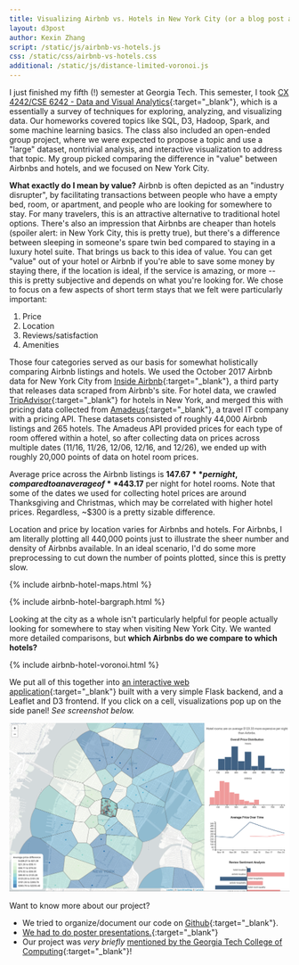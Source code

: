 ```yaml
---
title: Visualizing Airbnb vs. Hotels in New York City (or a blog post about my class project)
layout: d3post
author: Kexin Zhang
script: /static/js/airbnb-vs-hotels.js
css: /static/css/airbnb-vs-hotels.css
additional: /static/js/distance-limited-voronoi.js
---
```


I just finished my fifth (!) semester at Georgia Tech. This semester, I took [CX 4242/CSE 6242 - Data and Visual Analytics](http://poloclub.gatech.edu/cse6242/2017fall/){:target="_blank"}, which is a essentially a survey of techniques for exploring, analyzing, and visualizing data. Our homeworks covered topics like SQL, D3, Hadoop, Spark, and some machine learning basics. The class also included an open-ended group project, where we were expected to propose a topic and use a "large" dataset, nontrivial analysis, and interactive visualization to address that topic. My group picked comparing the difference in "value" between Airbnbs and hotels, and we focused on New York City. 

**What exactly do I mean by value?** Airbnb is often depicted as an "industry disrupter", by facilitating transactions between people who have a empty bed, room, or apartment, and people who are looking for somewhere to stay. For many travelers, this is an attractive alternative to traditional hotel options. There's also an impression that Airbnbs are cheaper than hotels (spoiler alert: in New York City, this is pretty true), but there's a difference between sleeping in someone's spare twin bed compared to staying in a luxury hotel suite. That brings us back to this idea of value. You can get "value" out of your hotel or Airbnb if you're able to save some money by staying there, if the location is ideal, if the service is amazing, or more -- this is pretty subjective and depends on what you're looking for. We chose to focus on a few aspects of short term stays that we felt were particularly important:
1. Price
2. Location
3. Reviews/satisfaction
4. Amenities 

Those four categories served as our basis for somewhat holistically comparing Airbnb listings and hotels. We used the October 2017 Airbnb data for New York City from [Inside Airbnb](http://insideairbnb.com/get-the-data.html){:target="_blank"}, a third party that releases data scraped from Airbnb's site. For hotel data, we crawled [TripAdvisor](https://www.tripadvisor.com/){:target="_blank"} for hotels in New York, and merged this with pricing data collected from [Amadeus](https://sandbox.amadeus.com/api-catalog){:target="_blank"}, a travel IT company with a pricing API. These datasets consisted of roughly 44,000 Airbnb listings and 265 hotels. The Amadeus API provided prices for each type of room offered within a hotel, so after collecting data on prices across multiple dates (11/16, 11/26, 12/06, 12/16, and 12/26), we ended up with roughly 20,000 points of data on hotel room prices.

Average price across the Airbnb listings is **$147.67** per night, compared to an average of **$443.17** per night for hotel rooms. Note that some of the dates we used for collecting hotel prices are around Thanksgiving and Christmas, which may be correlated with higher hotel prices. Regardless, ~$300 is a pretty sizable difference.

Location and price by location varies for Airbnbs and hotels. For Airbnbs, I am literally plotting all 440,000 points just to illustrate the sheer number and density of Airbnbs available. In an ideal scenario, I'd do some more preprocessing to cut down the number of points plotted, since this is pretty slow.

{% include airbnb-hotel-maps.html %}

{% include airbnb-hotel-bargraph.html %}

Looking at the city as a whole isn't particularly helpful for people actually looking for somewhere to stay when visiting New York City. We wanted more detailed comparisons, but **which Airbnbs do we compare to which hotels?**

{% include airbnb-hotel-voronoi.html %}

We put all of this together into [an interactive web application](http://airbnb-vs-hotels.mgejdapexj.us-east-1.elasticbeanstalk.com/){:target="_blank"} built with a very simple Flask backend, and a Leaflet and D3 frontend. If you click on a cell, visualizations pop up on the side panel! *See screenshot below.*

![alt text](https://raw.githubusercontent.com/kexin-zhang/kexin-zhang.github.io/master/static/img/screenshot7.PNG "Screenshot of Project")

Want to know more about our project?
* We tried to organize/document our code on [Github](https://github.com/kexin-zhang/airbnb-vs-hotels){:target="_blank"}.
* [We had to do poster presentations.](https://github.com/kexin-zhang/airbnb-vs-hotels/blob/master/presentation_materials/Poster.pdf){:target="_blank"}
* Our project was *very briefly* [mentioned by the Georgia Tech College of Computing](https://www.cc.gatech.edu/news/599582/airbnb-cryptocurrency-data-and-visual-analytics-course-probes-apps-and-utilities-we-love){:target="_blank"}!